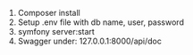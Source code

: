 1. Composer install
2. Setup .env file with db name, user, password
3. symfony server:start
4. Swagger under: 127.0.0.1:8000/api/doc
